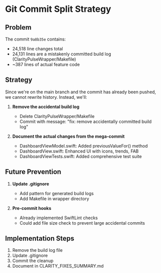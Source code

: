 # Git Commit Split Strategy

## Problem
The commit `9a8b35e` contains:
- 24,518 line changes total
- 24,131 lines are a mistakenly committed build log (ClarityPulseWrapper/Makefile)
- ~387 lines of actual feature code

## Strategy

Since we're on the main branch and the commit has already been pushed, we cannot rewrite history. Instead, we'll:

1. **Remove the accidental build log**
   - Delete ClarityPulseWrapper/Makefile
   - Commit with message: "fix: remove accidentally committed build log"

2. **Document the actual changes from the mega-commit**
   - DashboardViewModel.swift: Added previousValueFor() method
   - DashboardView.swift: Enhanced UI with icons, trends, FAB
   - DashboardViewTests.swift: Added comprehensive test suite

## Future Prevention

1. **Update .gitignore**
   - Add pattern for generated build logs
   - Add Makefile in wrapper directory

2. **Pre-commit hooks**
   - Already implemented SwiftLint checks
   - Could add file size check to prevent large accidental commits

## Implementation Steps

1. Remove the build log file
2. Update .gitignore
3. Commit the cleanup
4. Document in CLARITY_FIXES_SUMMARY.md